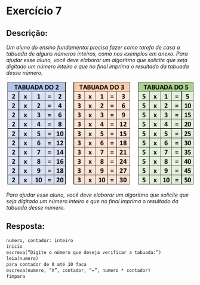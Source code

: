 # Exercício 7

## Descrição:

*Um aluno do ensino fundamental precisa fazer como tarefa de casa a tabuada de alguns números inteiros, como nos exemplos em anexo.
Para ajudar esse aluno, você deve elaborar um algoritmo que solicite que seja digitado um número inteiro e que no final imprima o resultado da tabuada desse número.*

<img src="01.png">

*Para ajudar esse aluno, você deve elaborar um algoritmo que solicite que seja digitado um número inteiro e que no final imprima o resultado da tabuada desse número.*

## Resposta:

```var
numero, contador: inteiro
inicio
escreva(“Digite o número que deseja verificar a tabuada:”)
leia(numero)
para contador de 0 até 10 faca
escreva(numero, “X”, contador, “=”, numero * contador)
fimpara
```

